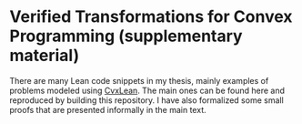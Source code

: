 # Verified Transformations for Convex Programming (supplementary material)

There are many Lean code snippets in my thesis, mainly examples of problems modeled using [CvxLean](https://github.com/verified-optimization/CvxLean/tree/main).
The main ones can be found here and reproduced by building this repository.
I have also formalized some small proofs that are presented informally in the main text.
